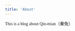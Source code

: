 ```yaml
---
title: 'About'
---
```

<style>
body {
    font-family: "Times New Roman", Times, serif;
}
</style>
<!--
This content will be displayed at the top of the index page.
You can leave this empty if you don’t want to show any content.
-->

This is a blog about Qin-mian（秦免）



